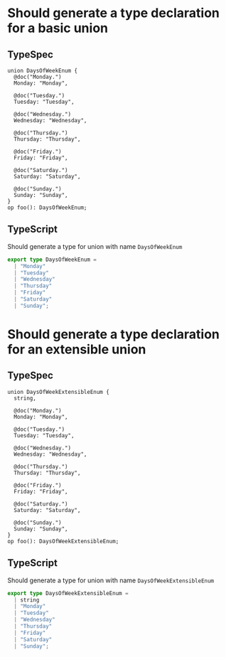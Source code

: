 # Should generate a type declaration for a basic union

## TypeSpec

```tsp
union DaysOfWeekEnum {
  @doc("Monday.")
  Monday: "Monday",

  @doc("Tuesday.")
  Tuesday: "Tuesday",

  @doc("Wednesday.")
  Wednesday: "Wednesday",

  @doc("Thursday.")
  Thursday: "Thursday",

  @doc("Friday.")
  Friday: "Friday",

  @doc("Saturday.")
  Saturday: "Saturday",

  @doc("Sunday.")
  Sunday: "Sunday",
}
op foo(): DaysOfWeekEnum;
```

## TypeScript

Should generate a type for union with name `DaysOfWeekEnum`

```ts src/models/models.ts type DaysOfWeekEnum
export type DaysOfWeekEnum =
  | "Monday"
  | "Tuesday"
  | "Wednesday"
  | "Thursday"
  | "Friday"
  | "Saturday"
  | "Sunday";
```

# Should generate a type declaration for an extensible union

## TypeSpec

```tsp
union DaysOfWeekExtensibleEnum {
  string,

  @doc("Monday.")
  Monday: "Monday",

  @doc("Tuesday.")
  Tuesday: "Tuesday",

  @doc("Wednesday.")
  Wednesday: "Wednesday",

  @doc("Thursday.")
  Thursday: "Thursday",

  @doc("Friday.")
  Friday: "Friday",

  @doc("Saturday.")
  Saturday: "Saturday",

  @doc("Sunday.")
  Sunday: "Sunday",
}
op foo(): DaysOfWeekExtensibleEnum;
```

## TypeScript

Should generate a type for union with name `DaysOfWeekExtensibleEnum`

```ts src/models/models.ts type DaysOfWeekExtensibleEnum
export type DaysOfWeekExtensibleEnum =
  | string
  | "Monday"
  | "Tuesday"
  | "Wednesday"
  | "Thursday"
  | "Friday"
  | "Saturday"
  | "Sunday";
```
